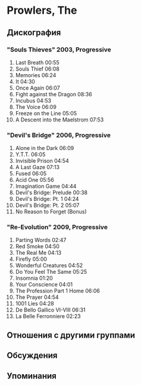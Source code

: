 # Prowlers, The



## Дискография

### "Souls Thieves" 2003, Progressive

1.	 Last Breath	00:55	 
2.	 Souls Thief	06:08	 
3.	 Memories	06:24	 
4.	 It	04:30	 
5.	 Once Again	06:07	 
6.	 Fight against the Dragon	08:36	 
7.	 Incubus	04:53	 
8.	 The Voice	06:09	 
9.	 Freeze on the Line	05:05	 
10.	 A Descent into the Maelstrom	07:53	

### "Devil's Bridge" 2006, Progressive

1.	 Alone in the Dark	06:09	 
2.	 Y.T.T.	06:05	 
3.	 Invisible Prison	04:54	 
4.	 A Last Gaze	07:13	 
5.	 Fused	06:05	 
6.	 Acid One	05:56	 
7.	 Imagination Game	04:44	 
8.	 Devil's Bridge: Prelude	00:38	 
9.	 Devil's Bridge: Pt. 1	04:24	 
10.	 Devil's Bridge: Pt. 2	05:07	 
11.	 No Reason to Forget (Bonus)		

### "Re-Evolution" 2009, Progressive

1.	 Parting Words	02:47	 
2.	 Red Smoke	04:50	 
3.	 The Real Me	04:13	 
4.	 Firefly	05:00	 
5.	 Wonderful Creatures	04:52	 
6.	 Do You Feel The Same	05:25	 
7.	 Insomnia	01:20	 
8.	 Your Conscience	04:01	 
9.	 The Profession Part 1 Home	06:06	 
10.	 The Prayer	04:54	 
11.	 1001 Lies	04:28	 
12.	 De Bello Gallico VI-VIII	06:31	 
13.	 La Belle Ferronniere	02:23	


## Отношения с другими группами


## Обсуждения


## Упоминания

